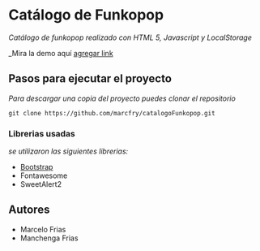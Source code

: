 # Catálogo de Funkopop

_Catálogo de funkopop realizado con HTML 5, Javascript y LocalStorage_

_Mira la demo aquí [agregar link](gg)

## Pasos para ejecutar el proyecto

_Para descargar una copia del proyecto puedes clonar el repositorio_

`git clone https://github.com/marcfry/catalogoFunkopop.git`


### Librerias usadas
_se utilizaron las siguientes librerias:_
- [Bootstrap](https://getbootstrap.com/)
- Fontawesome
- SweetAlert2


## Autores
- Marcelo Frias
- Manchenga Frias

